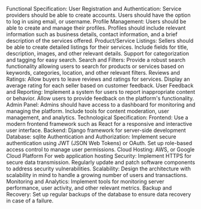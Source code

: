 Functional Specification:
User Registration and Authentication:
    Service providers should be able to create accounts.
    Users should have the option to log in using email, or username.
Profile Management:
    Users should be able to create and manage their profiles.
    Profiles should include relevant information such as business details, contact information, and a   brief description of the services offered.
Product/Service Listings:
    Sellers should be able to create detailed listings for their services.
    Include fields for title, description, images, and other relevant details.
    Support for categorization and tagging for easy search.
Search and Filters:
    Provide a robust search functionality allowing users to search for products or services based on keywords,  categories, location, and other relevant filters.
Reviews and Ratings:
    Allow buyers to leave reviews and ratings for services.
    Display an average rating for each seller based on customer feedback.
User Feedback and Reporting:
    Implement a system for users to report inappropriate content or behavior.
    Allow users to provide feedback on the platform's functionality.
Admin Panel:
    Admins should have access to a dashboard for monitoring and managing the platform.
    Include tools for content moderation, user management, and analytics.
Technological Specification:
Frontend:
    Use a modern frontend framework such as React for a responsive and interactive user interface.
Backend:
    Django framework for server-side development
Database:
    sqlite
Authentication and Authorization:
    Implement secure authentication using JWT (JSON Web Tokens) or OAuth.
    Set up role-based access control to manage user permissions.
Cloud Hosting:
    AWS, or Google Cloud Platform For web application hosting
Security:
    Implement HTTPS for secure data transmission.
    Regularly update and patch software components to address security vulnerabilities.
Scalability:
    Design the architecture with scalability in mind to handle a growing number of users and transactions.
Monitoring and Analytics:
    Implement tools for monitoring server performance, user activity, and other relevant metrics.
Backup and Recovery:
    Set up regular backups of the database to ensure data recovery in case of a failure.


